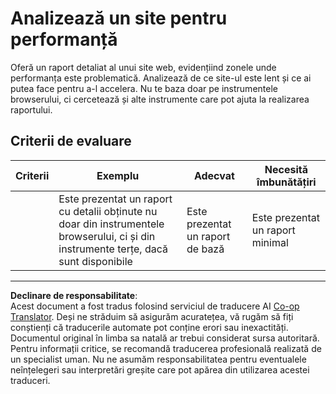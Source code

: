 <!--
CO_OP_TRANSLATOR_METADATA:
{
  "original_hash": "fc09b0fb314a5ab0507ba99216e6a843",
  "translation_date": "2025-08-28T07:46:23+00:00",
  "source_file": "5-browser-extension/3-background-tasks-and-performance/assignment.md",
  "language_code": "ro"
}
-->
# Analizează un site pentru performanță

Oferă un raport detaliat al unui site web, evidențiind zonele unde performanța este problematică. Analizează de ce site-ul este lent și ce ai putea face pentru a-l accelera. Nu te baza doar pe instrumentele browserului, ci cercetează și alte instrumente care pot ajuta la realizarea raportului.

## Criterii de evaluare

| Criterii | Exemplu                                                                                                   | Adecvat                     | Necesită îmbunătățiri         |
| -------- | --------------------------------------------------------------------------------------------------------- | --------------------------- | ----------------------------- |
|          | Este prezentat un raport cu detalii obținute nu doar din instrumentele browserului, ci și din instrumente terțe, dacă sunt disponibile | Este prezentat un raport de bază | Este prezentat un raport minimal |

---

**Declinare de responsabilitate**:  
Acest document a fost tradus folosind serviciul de traducere AI [Co-op Translator](https://github.com/Azure/co-op-translator). Deși ne străduim să asigurăm acuratețea, vă rugăm să fiți conștienți că traducerile automate pot conține erori sau inexactități. Documentul original în limba sa natală ar trebui considerat sursa autoritară. Pentru informații critice, se recomandă traducerea profesională realizată de un specialist uman. Nu ne asumăm responsabilitatea pentru eventualele neînțelegeri sau interpretări greșite care pot apărea din utilizarea acestei traduceri.
